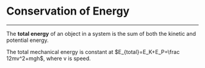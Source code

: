 # Conservation of Energy
---
The **total energy** of an object in a system is the sum of both the kinetic and potential energy.

The total mechanical energy is constant at $E_{total}=E_K+E_P=\frac 12mv^2+mgh$, where v is speed.

